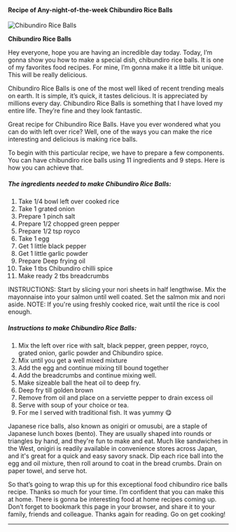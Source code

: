             

#### Recipe of Any-night-of-the-week Chibundiro Rice Balls

![Chibundiro Rice Balls](https://img-global.cpcdn.com/recipes/f9b05c709e02c802/751x532cq70/chibundiro-rice-balls-recipe-main-photo.jpg)

**Chibundiro Rice Balls**

Hey everyone, hope you are having an incredible day today. Today, I’m gonna show you how to make a special dish, chibundiro rice balls. It is one of my favorites food recipes. For mine, I’m gonna make it a little bit unique. This will be really delicious.

Chibundiro Rice Balls is one of the most well liked of recent trending meals on earth. It is simple, it’s quick, it tastes delicious. It is appreciated by millions every day. Chibundiro Rice Balls is something that I have loved my entire life. They’re fine and they look fantastic.

Great recipe for Chibundiro Rice Balls. Have you ever wondered what you can do with left over rice? Well, one of the ways you can make the rice interesting and delicious is making rice balls.

To begin with this particular recipe, we have to prepare a few components. You can have chibundiro rice balls using 11 ingredients and 9 steps. Here is how you can achieve that.

##### The ingredients needed to make Chibundiro Rice Balls:

1.  Take 1/4 bowl left over cooked rice
2.  Take 1 grated onion
3.  Prepare 1 pinch salt
4.  Prepare 1/2 chopped green pepper
5.  Prepare 1/2 tsp royco
6.  Take 1 egg
7.  Get 1 little black pepper
8.  Get 1 little garlic powder
9.  Prepare Deep frying oil
10.  Take 1 tbs Chibundiro chilli spice
11.  Make ready 2 tbs breadcrumbs

INSTRUCTIONS: Start by slicing your nori sheets in half lengthwise. Mix the mayonnaise into your salmon until well coated. Set the salmon mix and nori aside. NOTE: If you're using freshly cooked rice, wait until the rice is cool enough.

##### Instructions to make Chibundiro Rice Balls:

1.  Mix the left over rice with salt, black pepper, green pepper, royco, grated onion, garlic powder and Chibundiro spice.
2.  Mix until you get a well mixed mixture
3.  Add the egg and continue mixing till bound together
4.  Add the breadcrumbs and continue mixing well.
5.  Make sizeable ball the heat oil to deep fry.
6.  Deep fry till golden brown
7.  Remove from oil and place on a serviette pepper to drain excess oil
8.  Serve with soup of your choice or tea.
9.  For me I served with traditional fish. It was yummy 😋

Japanese rice balls, also known as onigiri or omusubi, are a staple of Japanese lunch boxes (bento). They are usually shaped into rounds or triangles by hand, and they're fun to make and eat. Much like sandwiches in the West, onigiri is readily available in convenience stores across Japan, and it's great for a quick and easy savory snack. Dip each rice ball into the egg and oil mixture, then roll around to coat in the bread crumbs. Drain on paper towel, and serve hot.

So that’s going to wrap this up for this exceptional food chibundiro rice balls recipe. Thanks so much for your time. I’m confident that you can make this at home. There is gonna be interesting food at home recipes coming up. Don’t forget to bookmark this page in your browser, and share it to your family, friends and colleague. Thanks again for reading. Go on get cooking!

* * *